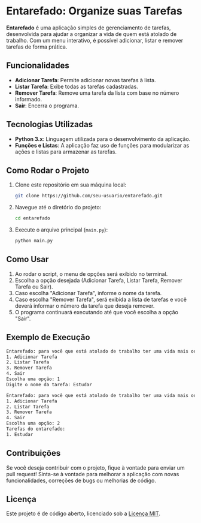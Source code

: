 # Entarefado: Organize suas Tarefas

**Entarefado** é uma aplicação simples de gerenciamento de tarefas, desenvolvida para ajudar a organizar a vida de quem está atolado de trabalho. Com um menu interativo, é possível adicionar, listar e remover tarefas de forma prática.

## Funcionalidades

- **Adicionar Tarefa**: Permite adicionar novas tarefas à lista.
- **Listar Tarefa**: Exibe todas as tarefas cadastradas.
- **Remover Tarefa**: Remove uma tarefa da lista com base no número informado.
- **Sair**: Encerra o programa.

## Tecnologias Utilizadas

- **Python 3.x**: Linguagem utilizada para o desenvolvimento da aplicação.
- **Funções e Listas**: A aplicação faz uso de funções para modularizar as ações e listas para armazenar as tarefas.

## Como Rodar o Projeto

1. Clone este repositório em sua máquina local:
   
   ```bash
   git clone https://github.com/seu-usuario/entarefado.git
   ```

2. Navegue até o diretório do projeto:

   ```bash
   cd entarefado
   ```

3. Execute o arquivo principal (`main.py`):

   ```bash
   python main.py
   ```

## Como Usar

1. Ao rodar o script, o menu de opções será exibido no terminal.
2. Escolha a opção desejada (Adicionar Tarefa, Listar Tarefa, Remover Tarefa ou Sair).
3. Caso escolha "Adicionar Tarefa", informe o nome da tarefa.
4. Caso escolha "Remover Tarefa", será exibida a lista de tarefas e você deverá informar o número da tarefa que deseja remover.
5. O programa continuará executando até que você escolha a opção "Sair".

## Exemplo de Execução

```bash
Entarefado: para você que está atolado de trabalho ter uma vida mais organizada!
1. Adicionar Tarefa
2. Listar Tarefa
3. Remover Tarefa
4. Sair
Escolha uma opção: 1
Digite o nome da tarefa: Estudar

Entarefado: para você que está atolado de trabalho ter uma vida mais organizada!
1. Adicionar Tarefa
2. Listar Tarefa
3. Remover Tarefa
4. Sair
Escolha uma opção: 2
Tarefas do entarefado:
1. Estudar
```

## Contribuições

Se você deseja contribuir com o projeto, fique à vontade para enviar um pull request! Sinta-se à vontade para melhorar a aplicação com novas funcionalidades, correções de bugs ou melhorias de código.

## Licença

Este projeto é de código aberto, licenciado sob a [Licença MIT](https://opensource.org/licenses/MIT).
